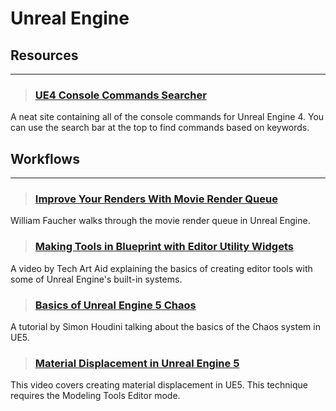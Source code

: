 # Unreal Engine

## Resources
___

> ### [UE4 Console Commands Searcher](https://digilander.libero.it/ZioYuri78/)
A neat site containing all of the console commands for Unreal Engine 4. You can use the search bar at the top to find commands based on keywords.
<!-- -->


## Workflows
___

> ### [Improve Your Renders With Movie Render Queue](https://www.youtube.com/watch?v=FxvF3zncClA)
William Faucher walks through the movie render queue in Unreal Engine.
<!-- -->


> ### [Making Tools in Blueprint with Editor Utility Widgets](https://www.youtube.com/watch?v=OY4y2VRpPU8)
A video by Tech Art Aid explaining the basics of creating editor tools with some of Unreal Engine's built-in systems.
<!-- -->


> ### [Basics of Unreal Engine 5 Chaos](https://www.youtube.com/watch?v=GJ1wdKwoSmQ)
A tutorial by Simon Houdini talking about the basics of the Chaos system in UE5.
<!-- -->


> ### [Material Displacement in Unreal Engine 5](https://www.youtube.com/watch?v=4YcWDpXCNi4)
This video covers creating material displacement in UE5. This technique requires the Modeling Tools Editor mode.
<!-- -->

